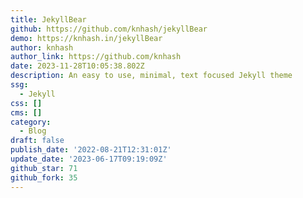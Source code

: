 ```yaml
---
title: JekyllBear
github: https://github.com/knhash/jekyllBear
demo: https://knhash.in/jekyllBear
author: knhash
author_link: https://github.com/knhash
date: 2023-11-28T10:05:38.802Z
description: An easy to use, minimal, text focused Jekyll theme
ssg:
  - Jekyll
css: []
cms: []
category:
  - Blog
draft: false
publish_date: '2022-08-21T12:31:01Z'
update_date: '2023-06-17T09:19:09Z'
github_star: 71
github_fork: 35
---
```

